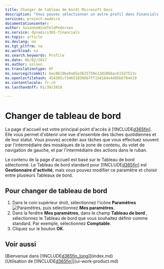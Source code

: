 ```yaml
---
title: Changer de tableau de bord| Microsoft Docs
description: "Vous pouvez sélectionner un autre profil dans Financials pour modifier ce que vous voyez sur votre page Accueil."
services: project-madeira
documentationcenter: 
author: SusanneWindfeldPedersen
ms.service: dynamics365-financials
ms.topic: article
ms.devlang: na
ms.tgt_pltfrm: na
ms.workload: na
ms.search.keywords: Profile
ms.date: 06/02/2017
ms.author: solsen
ms.translationtype: HT
ms.sourcegitcommit: bec0619be0a65e3625759e13d2866ac615d7513c
ms.openlocfilehash: 454385cf346510396b7ff154164e4495bb784419
ms.contentlocale: fr-ch
ms.lasthandoff: 01/30/2018

---
```

# <a name="change-the-role-center"></a>Changer de tableau de bord
La page d'accueil est votre principal point d'accès à [!INCLUDE[d365fin](includes/d365fin_md.md)]. Elle vous permet d'obtenir une vue d'ensemble des tâches quotidiennes et de leur statut. Vous pouvez accéder aux tâches que vous effectuez souvent par l'intermédiaire des mosaïques de la zone de contenu, du volet de navigation de gauche, et par l'intermédiaire des actions dans le ruban.

Le contenu de la page d'accueil est basé sur le Tableau de bord sélectionné. Le Tableau de bord standard pour [!INCLUDE[d365fin](includes/d365fin_md.md)] est **Gestionnaire d'activité**, mais vous pouvez modifier ce paramètre et choisir entre plusieurs Tableaux de bord.

## <a name="to-change-role-center"></a>Pour changer de tableau de bord
1. Dans le coin supérieur droit, sélectionnez l'icône **Paramètres** ![Paramètres](media/ui-experience/settings_icon_small.png "Icône Paramètres du tableau de bord"), puis sélectionnez **Mes paramètres**.
2. Dans la fenêtre **Mes paramètres**, dans le champ **Tableau de bord** , sélectionnez le Tableau de bord que vous souhaitez définir comme standard. Par exemple, sélectionnez **Comptable**.
3. Cliquez sur le bouton **OK**.

## <a name="see-also"></a>Voir aussi
[Bienvenue dans [!INCLUDE[d365fin_long](includes/d365fin_long_md.md)]](index.md)  
[Utilisation de [!INCLUDE[d365fin](includes/d365fin_md.md)]](ui-work-product.md)  

